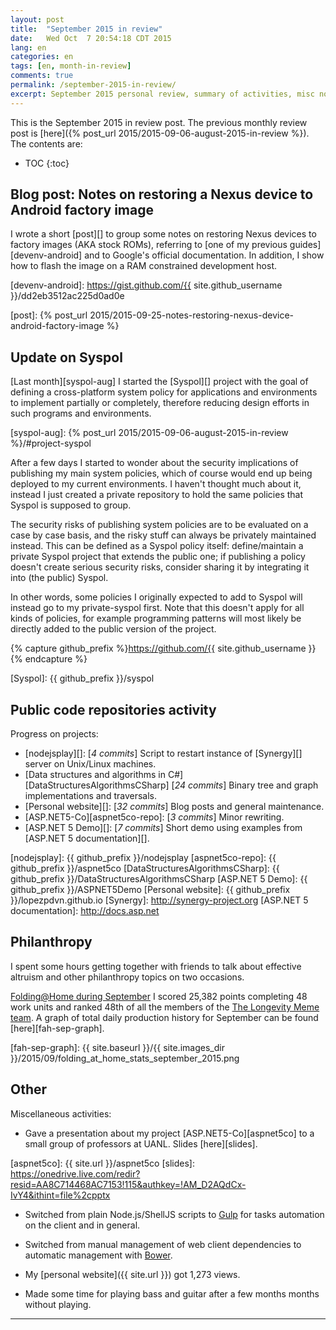 ```yaml
---
layout: post
title:  "September 2015 in review"
date:   Wed Oct  7 20:54:18 CDT 2015
lang: en
categories: en
tags: [en, month-in-review]
comments: true
permalink: /september-2015-in-review/
excerpt: September 2015 personal review, summary of activities, misc notes...
---
```


This is the September 2015 in review post. The previous monthly review post is
[here]({% post_url 2015/2015-09-06-august-2015-in-review %}). The contents are:

* TOC
{:toc}

## Blog post: Notes on restoring a Nexus device to Android factory image

I wrote a short [post][] to group some notes on restoring Nexus devices to
factory images (AKA stock ROMs), referring to [one of my previous
guides][devenv-android] and to Google's official documentation. In addition, I
show how to flash the image on a RAM constrained development host.

[devenv-android]: https://gist.github.com/{{ site.github_username }}/dd2eb3512ac225d0ad0e

[post]: {% post_url 2015/2015-09-25-notes-restoring-nexus-device-android-factory-image %}

## Update on Syspol ####################################################

[Last month][syspol-aug] I started the [Syspol][] project with the goal of
defining a cross-platform system policy for applications and environments to
implement partially or completely, therefore reducing design efforts in such
programs and environments.

[syspol-aug]: {% post_url 2015/2015-09-06-august-2015-in-review %}/#project-syspol

After a few days I started to wonder about the security implications of
publishing my main system policies, which of course would end up being deployed
to my current environments.  I haven't thought much about it, instead I just
created a private repository to hold the same policies that Syspol is supposed
to group.

The security risks of publishing system policies are to be evaluated on a case
by case basis, and the risky stuff can always be privately maintained instead.
This can be defined as a Syspol policy itself: define/maintain a private Syspol
project that extends the public one; if publishing a policy doesn't create
serious security risks, consider sharing it by integrating it into (the public)
Syspol.

In other words, some policies I originally expected to add to Syspol will
instead go to my private-syspol first. Note that this doesn't apply for all
kinds of policies, for example programming patterns will most likely be
directly added to the public version of the project.

{% capture github_prefix %}https://github.com/{{ site.github_username }}{% endcapture %}

[Syspol]: {{ github_prefix }}/syspol

## Public code repositories activity ###################################

Progress on projects:

- [nodejsplay][]: [*4 commits*] Script to restart instance of [Synergy][]
  server on Unix/Linux machines.
- [Data structures and algorithms in C#][DataStructuresAlgorithmsCSharp] [*24
  commits*] Binary tree and graph implementations and traversals.
- [Personal website][]: [*32 commits*] Blog posts and
  general maintenance.
- [ASP.NET5-Co][aspnet5co-repo]: [*3 commits*] Minor rewriting.
- [ASP.NET 5 Demo][]: [*7 commits*] Short demo using examples from [ASP.NET 5
  documentation][].

[nodejsplay]: {{ github_prefix }}/nodejsplay
[aspnet5co-repo]: {{ github_prefix }}/aspnet5co
[DataStructuresAlgorithmsCSharp]: {{ github_prefix }}/DataStructuresAlgorithmsCSharp
[ASP.NET 5 Demo]: {{ github_prefix }}/ASPNET5Demo
[Personal website]: {{ github_prefix }}/lopezpdvn.github.io
[Synergy]: http://synergy-project.org
[ASP.NET 5 documentation]: http://docs.asp.net

## Philanthropy ########################################################

I spent some hours getting together with friends to talk about effective
altruism and other philanthropy topics on two occasions.

[Folding@Home during September][fah-stats] I scored 25,382 points completing 48
work units and ranked 48th of all the members of the [The Longevity Meme
team][].  A graph of total daily production history for September can be found
[here][fah-sep-graph].

[fah-stats]: http://folding.extremeoverclocking.com/user_summary.php?s=&u=648628
[The Longevity Meme team]: http://folding.extremeoverclocking.com/user_list.php?s=&t=32461
[fah-sep-graph]: {{ site.baseurl }}/{{ site.images_dir }}/2015/09/folding_at_home_stats_september_2015.png

## Other ###############################################################

Miscellaneous activities:

- Gave a presentation about my project [ASP.NET5-Co][aspnet5co] to a small
  group of professors at UANL. Slides [here][slides].

[aspnet5co]: {{ site.url }}/aspnet5co
[slides]: https://onedrive.live.com/redir?resid=AA8C714468AC7153!115&authkey=!AM_D2AQdCx-IvY4&ithint=file%2cpptx

- Switched from plain Node.js/ShellJS scripts to [Gulp](http://gulpjs.com) for
  tasks automation on the client and in general.

- Switched from manual management of web client dependencies to automatic
  management with [Bower](http://bower.io).

- My [personal website]({{ site.url }}) got 1,273 views.

- Made some time for playing bass and guitar after a few months months without
  playing.

<!--

 dreilopz
	Last updated: Mon Nov 2 17:00:10 PST 2015
Tue Nov 3 01:00:10 UTC 2015

Date of last work unit 	2015-11-02 05:07:35
Total score 	1036619
Overall rank (if points are combined) 	46913 of 1803939
Active clients (within 50 days) 	2
Active clients (within 7 days) 	2

dreilopz has contributed work units with more than one different team number. The contributions are listed below.


Contributions by team and project:

Donor 	dreilopz
Team 	The Longevity Meme (32461)
Score 	935066 (certificate)
Donor Rank 	50026 of 1803939
WU 	726 (certificate)
Date of last
work unit 	2015-11-02 05:07:35
Active clients
(within 50 days) 	2
Active clients
(within 7 days) 	2

Donor 	dreilopz
Team 	Default (includes all those WU returned without valid team number) (0)
Score 	101553 (certificate)
Donor Rank 	171382 of 1803939
WU 	82 (certificate)
Date of last
work unit 	2013-07-28 18:06:18
Active clients
(within 50 days) 	0
Active clients
(within 7 days) 	0 

-->

---

